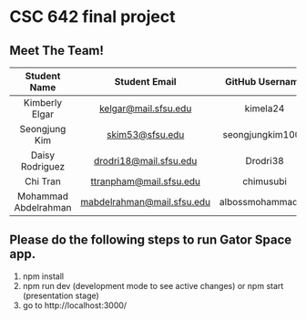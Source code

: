 # CSC 642 final project

## Meet The Team!

| Student Name         | Student Email              | GitHub Username  |
|    :---:             |     :---:                  |     :---:        |
| Kimberly  Elgar      | kelgar@mail.sfsu.edu       |     kimela24     |
| Seongjung Kim        | skim53@sfsu.edu            | seongjungkim1007 |
| Daisy Rodriguez      | drodri18@mail.sfsu.edu     |   Drodri38       |
| Chi Tran             | ttranpham@mail.sfsu.edu    |    chimusubi     |
| Mohammad Abdelrahman | mabdelrahman@mail.sfsu.edu | albossmohammad83 |



## Please do the following steps to run Gator Space app.
1. npm install
2. npm run dev (development mode to see active changes) or npm start (presentation stage)
3. go to http://localhost:3000/

 
